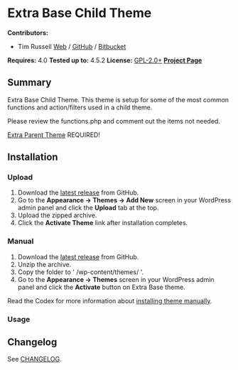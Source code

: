 # Extra Base Child Theme

__Contributors:__ 

* Tim Russell [Web](http://timrussell.com) / [GitHub](https://github.com/tdavidrussell) / [Bitbucket](https://bitbucket.com/tdavidrussell)    

__Requires:__ 4.0
__Tested up to:__ 4.5.2
__License:__ [GPL-2.0+](http://www.gnu.org/licenses/gpl-2.0.html)
__[Project Page](https://github.com/tdavidrussell/)__   


## Summary
Extra Base Child Theme. This theme is setup for some of the most common functions and action/filters used in a  child theme.

Please review the functions.php and comment out the items not needed.
 
[Extra Parent Theme](http://www.elegantthemes.com/gallery/extra/) REQUIRED!

## Installation


### Upload ###

1. Download the [latest release](https://github.com/tdavidrussell/) from GitHub.
2. Go to the __Appearance &rarr; Themes &rarr; Add New__ screen in your WordPress admin panel and click the __Upload__ tab at the top.
3. Upload the zipped archive.
4. Click the __Activate Theme__ link after installation completes.

### Manual ###

1. Download the [latest release](https://github.com/tdavidrussell/) from GitHub.
2. Unzip the archive.
3. Copy the folder to ' /wp-content/themes/ '.
4. Go to the __Appearance &rarr; Themes__ screen in your WordPress admin panel and click the __Activate__ button on Extra Base theme.

Read the Codex for more information about [installing theme manually](https://codex.wordpress.org/Using_Themes).

### Usage ###


## Changelog

See [CHANGELOG](changelog.md).
